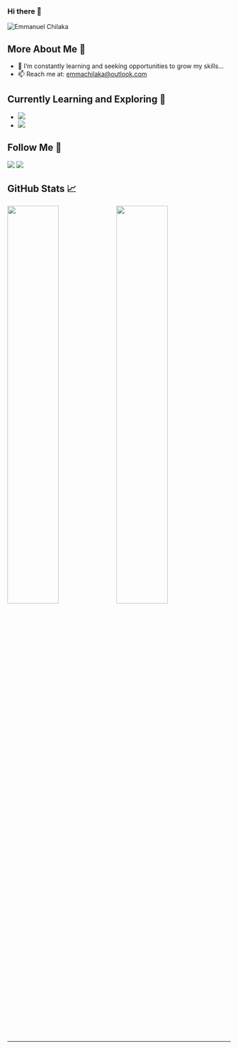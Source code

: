 ### Hi there 👋
<p align="left"> <img src="https://komarev.com/ghpvc/?username=echilaka1&label=Profile%20views&color=0e75b6&style=flat" alt="Emmanuel Chilaka" /> </p>  

## More About Me 👨

- 🔭 I’m constantly learning and seeking opportunities to grow my skills...
- 📫 Reach me at: emmachilaka@outlook.com

## Currently Learning and Exploring 🌱

- <img src="https://camo.githubusercontent.com/284e1daccf97e65a9cedf153fd0225b6eb1c82e66fdb416e1f5daa3fc2caa3a0/68747470733a2f2f696d672e736869656c64732e696f2f62616467652f2d4461746125323053747275637475726573253230253236253230416c676f726974686d732d6f72616e67653f7374796c653d706c6173746963"/>
- <img src="https://camo.githubusercontent.com/517a064182710ba99c52f04b1953b1035a01690ef3851d9b1d21a9f92dcb15bb/68747470733a2f2f696d672e736869656c64732e696f2f62616467652f2d4261636b656e64253230546563686e6f6c6f676965732d7265643f7374796c653d706c6173746963" />

## Follow Me 🚀

<p id="socialIcons" >
    <a href="https://linkedin.com/in/echilaka1" alt="LinkedIn">
        <img src="https://img.shields.io/badge/-LinkedIn-blue?style=flat-square&logo=linkedin" /></a>
    <a href="https://twitter.com/echilaka1" alt="Twitter">
        <img src="https://img.shields.io/badge/-Twitter-3a424f?style=flat-square&logo=twitter" /></a>
</p>

## GitHub Stats 📈

<p >
  <img width="48%" src="https://github-readme-stats.vercel.app/api?username=echilaka1&show_icons=true&hide_border=true&theme=radical" />
  <img width="48%" src="https://github-readme-streak-stats.herokuapp.com/?user=echilaka1&hide_border=true&theme=radical" />
<!--     <img width="48%" src="https://github-readme-stats.vercel.app/api/top-langs/?username=echilaka1&layout=donut&hide_border=true&theme=radical" /> -->
<!--     <img width="48%" src="https://github-readme-stats.vercel.app/api/wakatime?username=echilaka&layout=compact&hide_border=true&theme=radical" /> -->
</p>

---
